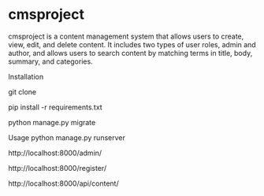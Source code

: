 # cmsproject

cmsproject is a content management system that allows users to create, view, edit, and delete content. 
It includes two types of user roles, admin and author, and allows users to search content by matching terms in title, body, summary, and categories.


Installation


git clone 

pip install -r requirements.txt

python manage.py migrate


Usage
python manage.py runserver

http://localhost:8000/admin/

http://localhost:8000/register/

http://localhost:8000/api/content/

